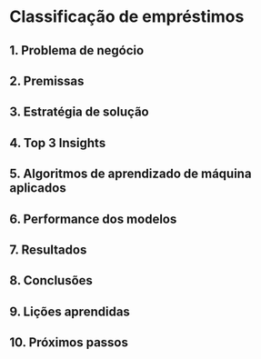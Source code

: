 # Classificação de empréstimos


## 1. Problema de negócio

## 2. Premissas

## 3. Estratégia de solução

## 4. Top 3 Insights

## 5. Algoritmos de aprendizado de máquina aplicados

## 6. Performance dos modelos

## 7. Resultados

## 8. Conclusões

## 9. Lições aprendidas

## 10. Próximos passos

